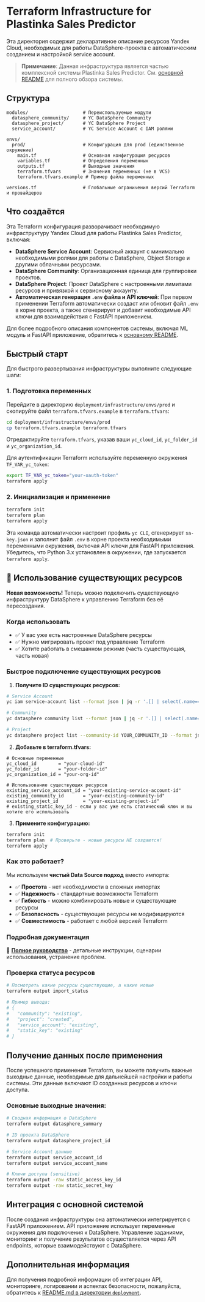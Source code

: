 # Terraform Infrastructure for Plastinka Sales Predictor

Эта директория содержит декларативное описание ресурсов Yandex Cloud, необходимых для работы DataSphere-проекта с автоматическим созданием и настройкой service account.

> **Примечание**: Данная инфраструктура является частью комплексной системы Plastinka Sales Predictor. См. [основной README](../../README.md) для полного обзора системы.

## Структура

```
modules/                    # Переиспользуемые модули
  datasphere_community/     # YC DataSphere Community
  datasphere_project/       # YC DataSphere Project  
  service_account/          # YC Service Account с IAM ролями

envs/
  prod/                     # Конфигурация для prod (единственное окружение)
    main.tf                 # Основная конфигурация ресурсов
    variables.tf            # Определения переменных
    outputs.tf              # Выходные значения
    terraform.tfvars        # Значения переменных (не в VCS)
    terraform.tfvars.example # Пример файла переменных

versions.tf                 # Глобальные ограничения версий Terraform и провайдеров
```

## Что создаётся

Эта Terraform конфигурация разворачивает необходимую инфраструктуру Yandex Cloud для работы Plastinka Sales Predictor, включая:

- **DataSphere Service Account**: Сервисный аккаунт с минимально необходимыми ролями для работы с DataSphere, Object Storage и другими облачными ресурсами.
- **DataSphere Community**: Организационная единица для группировки проектов.
- **DataSphere Project**: Проект DataSphere с настроенными лимитами ресурсов и привязкой к сервисному аккаунту.
- **Автоматическая генерация `.env` файла и API ключей**: При первом применении Terraform автоматически создаст или обновит файл `.env` в корне проекта, а также сгенерирует и добавит необходимые API ключи для взаимодействия с FastAPI приложением.

Для более подробного описания компонентов системы, включая ML модуль и FastAPI приложение, обратитесь к [основному README](../../README.md).

## Быстрый старт

Для быстрого развертывания инфраструктуры выполните следующие шаги:

### 1. Подготовка переменных

Перейдите в директорию `deployment/infrastructure/envs/prod` и скопируйте файл `terraform.tfvars.example` в `terraform.tfvars`:

```bash
cd deployment/infrastructure/envs/prod
cp terraform.tfvars.example terraform.tfvars
```

Отредактируйте `terraform.tfvars`, указав ваши `yc_cloud_id`, `yc_folder_id` и `yc_organization_id`.

Для аутентификации Terraform используйте переменную окружения `TF_VAR_yc_token`:

```bash
export TF_VAR_yc_token="your-oauth-token"
terraform apply
```

### 2. Инициализация и применение

```bash
terraform init
terraform plan
terraform apply
```

Эта команда автоматически настроит профиль `yc CLI`, сгенерирует `sa-key.json` и заполнит файл `.env` в корне проекта необходимыми переменными окружения, включая API ключи для FastAPI приложения. Убедитесь, что Python 3.x установлен в окружении, где запускается `terraform apply`.


## 🔄 Использование существующих ресурсов

**Новая возможность!** Теперь можно подключить существующую инфраструктуру DataSphere к управлению Terraform без её пересоздания.

### Когда использовать
- ✅ У вас уже есть настроенные DataSphere ресурсы
- ✅ Нужно мигрировать проект под управление Terraform
- ✅ Хотите работать в смешанном режиме (часть существующая, часть новая)

### Быстрое подключение существующих ресурсов

1. **Получите ID существующих ресурсов:**
```bash
# Service Account
yc iam service-account list --format json | jq -r '.[] | select(.name=="datasphere-sa-prod") | .id'

# Community  
yc datasphere community list --format json | jq -r '.[] | select(.name=="prod-ds-community") | .id'

# Project
yc datasphere project list --community-id YOUR_COMMUNITY_ID --format json | jq -r '.[] | select(.name=="prod-ds-project") | .id'
```

2. **Добавьте в terraform.tfvars:**
```hcl
# Основные переменные
yc_cloud_id        = "your-cloud-id"
yc_folder_id       = "your-folder-id"
yc_organization_id = "your-org-id"

# Использование существующих ресурсов
existing_service_account_id = "your-existing-service-account-id"
existing_community_id       = "your-existing-community-id"
existing_project_id         = "your-existing-project-id"
# existing_static_key_id - если у вас уже есть статический ключ и вы хотите его использовать
```

3. **Примените конфигурацию:**
```bash
terraform init
terraform plan  # Проверьте - новые ресурсы НЕ создаются!
terraform apply
```

### Как это работает?

Мы используем **чистый Data Source подход** вместо импорта:
- ✅ **Простота** - нет необходимости в сложных импортах
- ✅ **Надежность** - стандартные возможности Terraform
- ✅ **Гибкость** - можно комбинировать новые и существующие ресурсы
- ✅ **Безопасность** - существующие ресурсы не модифицируются
- ✅ **Совместимость** - работает с любой версией Terraform

### Подробная документация
📖 **[Полное руководство](envs/prod/IMPORT_GUIDE.md)** - детальные инструкции, сценарии использования, устранение проблем.

### Проверка статуса ресурсов
```bash
# Посмотреть какие ресурсы существующие, а какие новые
terraform output import_status

# Пример вывода:
# {
#   "community": "existing",
#   "project": "created", 
#   "service_account": "existing",
#   "static_key": "existing"
# }
```

## Получение данных после применения

После успешного применения Terraform, вы можете получить важные выходные данные, необходимые для дальнейшей настройки и работы системы. Эти данные включают ID созданных ресурсов и ключи доступа.

### Основные выходные значения:
```bash
# Сводная информация о DataSphere
terraform output datasphere_summary

# ID проекта DataSphere
terraform output datasphere_project_id

# Service Account данные
terraform output service_account_id
terraform output service_account_name

# Ключи доступа (sensitive)
terraform output -raw static_access_key_id
terraform output -raw static_secret_key
```

## Интеграция с основной системой

После создания инфраструктуры она автоматически интегрируется с FastAPI приложением. API приложение использует переменные окружения для подключения к DataSphere. Управление заданиями, мониторинг и получение результатов осуществляется через API endpoints, которые взаимодействуют с DataSphere.

## Дополнительная информация

Для получения подробной информации об интеграции API, мониторинге, логировании и аспектах безопасности, пожалуйста, обратитесь к [README.md в директории `deployment`](../README.md).